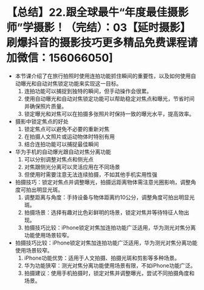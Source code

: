 # 【总结】22.跟全球最牛“年度最佳摄影师”学摄影！（完结）：03【延时摄影】刷爆抖音的摄影技巧更多精品免费课程请加微信：156066050]

-   本节课介绍了在旅行拍照时使用连拍功能抓住瞬间的重要性，以及如何使用自动曝光和自动对焦锁定功能来实现这一目标。
    1.  连拍功能可以捕捉到独特的瞬间，但手动操作会很累。
    2.  使用自动曝光和自动对焦锁定功能可以帮助稳定对焦点和曝光，节省时间并确保照片质量。
    3.  锁定曝光和对焦可以在拍摄多张照片时保持一致的曝光水平，提高效率。
-   摄影中锁定焦点的好处
    1.  锁定焦点可以避免不必要的重新对焦
    2.  在拍摄人文照片或运动物体时特别有用
    3.  结合连拍功能可以捕捉最佳瞬间
-   华为手机的自动爆光跟自动对焦分离功能
    1.  可以分别调整对焦点和侧光点
    2.  对焦跟侧光分离可以灵活应用在不同场景
    3.  但使用时需要注意无法连续拍摄，不如其他手机实用性强
-   拍摄技巧：锁定对焦点并调整曝光，拍摄远距离物体需注意光圈影响，调整角度可拍出明显光斑。
    1.  调整距离与角度：手持设备与物体距离约10公分，调整角度可拍出明显光斑。
    2.  拍摄场景：选择有趣对比色彩鲜明的场景，锁定对焦并等待特征人物出现。
    3.  拍摄技巧比较：iPhone锁定对焦加连拍功能广泛适用，华为测光对焦分离功能使用场景较窄。
-   拍摄技巧比较：iPhone锁定对焦加连拍功能广泛适用，华为测光对焦分离功能使用场景较窄。
    1.  iPhone功能优势：适用于人文拍摄、拍摄光斑和剪影等多种场景。
    2.  华为功能狭窄：测光对焦分离功能使用场景有限，不如iPhone功能广泛。
    3.  拍摄建议：使用手机拍摄时，锁定对焦并调整曝光，尝试不同拍摄角度和场景。